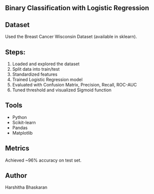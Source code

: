 ## Binary Classification with Logistic Regression

## Dataset
Used the Breast Cancer Wisconsin Dataset (available in sklearn).

## Steps:
1. Loaded and explored the dataset
2. Split data into train/test
3. Standardized features
4. Trained Logistic Regression model
5. Evaluated with Confusion Matrix, Precision, Recall, ROC-AUC
6. Tuned threshold and visualized Sigmoid function

## Tools
- Python
- Scikit-learn
- Pandas
- Matplotlib

## Metrics
Achieved ~96% accuracy on test set.

## Author
Harshitha Bhaskaran
